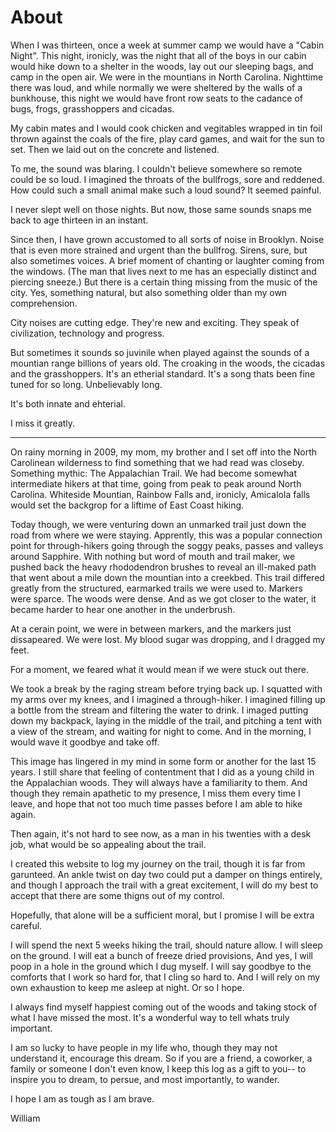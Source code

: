 # About

When I was thirteen, once a week at summer camp we would have a "Cabin Night". This night, ironicly, was the night that all of the boys in our cabin would hike down to a shelter in the woods, lay out our sleeping bags, and camp in the open air. We were in the mountians in North Carolina. Nighttime there was loud, and while normally we were sheltered by the walls of a bunkhouse, this night we would have front row seats to the cadance of bugs, frogs, grasshoppers and cicadas.

My cabin mates and I would cook chicken and vegitables wrapped in tin foil thrown against the coals of the fire, play card games, and wait for the sun to set. Then we laid out on the concrete and listened.

To me, the sound was blaring. I couldn't believe somewhere so remote could be so loud. I imagined the throats of the bullfrogs, sore and reddened. How could such a small animal make such a loud sound? It seemed painful.

I never slept well on those nights. But now, those same sounds snaps me back to age thirteen in an instant.

Since then, I have grown accustomed to all sorts of noise in Brooklyn. Noise that is even more strained and urgent than the bullfrog. Sirens, sure, but also sometimes voices. A brief moment of chanting or laughter coming from the windows. (The man that lives next to me has an especially distinct and piercing sneeze.) But there is a certain thing missing from the music of the city. Yes, something natural, but also something older than my own comprehension.

City noises are cutting edge. They're new and exciting. They speak of civilization, technology and progress.

But sometimes it sounds so juvinile when played against the sounds of a mountian range billions of years old. The croaking in the woods, the cicadas and the grasshoppers. It's an etherial standard. It's a song thats been fine tuned for so long. Unbelievably long.

It's both innate and ehterial.

I miss it greatly.

---

On rainy morning in 2009, my mom, my brother and I set off into the North Carolinean wilderness to find something that we had read was closeby. Something mythic: The Appalachian Trail. We had become somewhat intermediate hikers at that time, going from peak to peak around North Carolina. Whiteside Mountian, Rainbow Falls and, ironicly, Amicalola falls would set the backgrop for a liftime of East Coast hiking.

Today though, we were venturing down an unmarked trail just down the road from where we were staying. Apprently, this was a popular connection point for through-hikers going through the soggy peaks, passes and valleys around Sapphire. With nothing but word of mouth and trail maker, we pushed back the heavy rhododendron brushes to reveal an ill-maked path that went about a mile down the mountian into a creekbed. This trail differed greatly from the structured, earmarked trails we were used to. Markers were sparce. The woods were dense. And as we got closer to the water, it became harder to hear one another in the underbrush.

At a cerain point, we were in between markers, and the markers just dissapeared. We were lost. My blood sugar was dropping, and I dragged my feet.

For a moment, we feared what it would mean if we were stuck out there.

We took a break by the raging stream before trying back up. I squatted with my arms over my knees, and I imagined a through-hiker. I imagined filling up a bottle from the stream and filtering the water to drink. I imaged putting down my backpack, laying in the middle of the trail, and pitching a tent with a view of the stream, and waiting for night to come. And in the morning, I would wave it goodbye and take off.

This image has lingered in my mind in some form or another for the last 15 years. I still share that feeling of contentment that I did as a young child in the Appalachian woods. They will always have a familiarity to them. And though they remain apathetic to my presence, I miss them every time I leave, and hope that not too much time passes before I am able to hike again.

Then again, it's not hard to see now, as a man in his twenties with a desk job, what would be so appealing about the trail.

I created this website to log my journey on the trail, though it is far from garunteed. An ankle twist on day two could put a damper on things entirely, and though I approach the trail with a great excitement, I will do my best to accept that there are some thigns out of my control.

Hopefully, that alone will be a sufficient moral, but I promise I will be extra careful.

I will spend the next 5 weeks hiking the trail, should nature allow. I will sleep on the ground. I will eat a bunch of freeze dried provisions, And yes, I will poop in a hole in the ground which I dug myself. I will say goodbye to the comforts that I work so hard for, that I cling so hard to. And I will rely on my own exhaustion to keep me asleep at night. Or so I hope.

I always find myself happiest coming out of the woods and taking stock of what I have missed the most. It's a wonderful way to tell whats truly important.

I am so lucky to have people in my life who, though they may not understand it, encourage this dream. So if you are a friend, a coworker, a family or someone I don't even know, I keep this log as a gift to you-- to inspire you to dream, to persue, and most importantly, to wander.

I hope I am as tough as I am brave.

William
